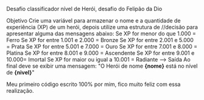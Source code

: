 Desafio classificador nível de Herói, desafio do Felipão da Dio

Objetivo 
Crie uma variável para armazenar o nome e a quantidade de experiência (XP) de um herói, depois utilize uma estrutura de //decisão para apresentar alguma das mensagens abaixo:
Se XP for menor do que 1.000 = Ferro
Se XP for entre 1.001 e 2.000 = Bronze
Se XP for entre 2.001 e 5.000 = Prata
Se XP for entre 5.001 e 7.000 = Ouro
Se XP for entre 7.001 e 8.000 = Platina
Se XP for entre 8.001 e 9.000 = Ascendente
Se XP for entre 9.001 e 10.000= Imortal
Se XP for maior ou igual a 10.001 = Radiante -->
Saída
Ao final deve se exibir uma mensagem:
"O Herói de nome **{nome}** está no nível de **{nivel}**"

Meu primeiro código escrito 100% por mim, fico muito feliz com essa realização.